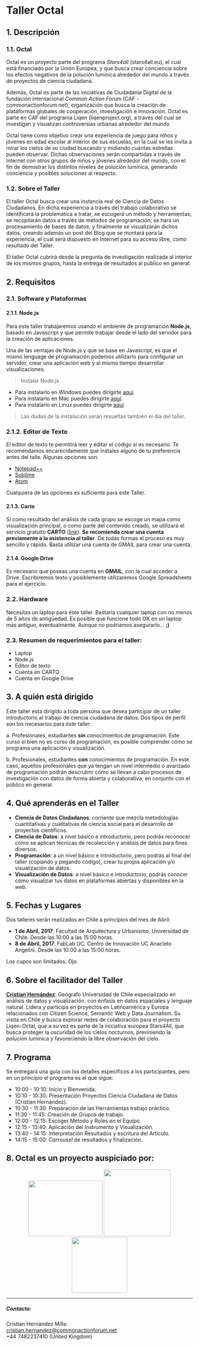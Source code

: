 # Taller Octal

## 1. Descripción

### 1.1. Octal
Octal es un proyecto parte del programa *Stars4all* (stars4all.eu), el cual está financiado por la Unión Europea, y que busca crear conciencia sobre los efectos negativos de la polución lumínica alrededor del mundo a través de proyectos de ciencia ciudadana.

Además, Octal es parte de las iniciativas de Ciudadanía Digital de la fundación internacional *Common Action Forum* (CAF - commonactionforum.net), organización que busca la creación de plataformas globales de cooperación, investigación e innovación. Octal es parte en CAF del programa Liqen (liqenproject.org), a través del cual se investigan y visualizan controversias urbanas alrededor del mundo.

Octal tiene como objetivo crear una experiencia de juego para niños y jóvenes en edad escolar al interior de sus escuelas, en la cual se les invita a mirar los cielos de su ciudad buscando y midiendo cuántas estrellas pueden observar. Dichas observaciones serán compartidas a través de Internet con otros grupos de niños y jóvenes alrededor del mundo, con el fin de demostrar los distintos niveles de polución lumínica, generando conciencia y posibles soluciones al respecto.

### 1.2. Sobre el Taller
El taller Octal busca crear una instancia real de Ciencia de Datos Ciudadanos. En dicha experiencia a través del trabajo colaborativo se identificará la problemática a tratar, se escogerá un método y herramientas; se recopilarán datos a través de métodos de programación; se hará un procesamiento de bases de datos; y finalmente se visualizarán dichos datos, creando además un post del Blog que se montará para la experiencia, el cual será dispuesto en Internet para su acceso libre, como resultado del Taller.

El taller Octal cubrirá desde la pregunta de investigación realizada al interior de los mismos grupos, hasta la entrega de resultados al público en general.

## 2. Requisitos

### 2.1. Software y Plataformas

#### 2.1.1. Node.js
Para este taller trabajaremos usando el ambiente de programación **Node.js**, basado en Javascript y que permite trabajar desde el lado del servidor para la creación de aplicaciones.

Una de las ventajas de Node.js y que se base en Javascript, es que el mismo lenguage de programación podemos utilizarlo para configurar un servidor, crear una aplicación web y al mismo tiempo desarrollar visualizaciones.

> Instalar Node.js
- Para instalarlo en Windows puedes dirigirte [aquí](#).
- Para instalarlo en Mac puedes dirigirte [aquí](#).
- Para instalarlo en Linux puedes dirigirte [aquí](#).

> Las dudas de la instalación serán resueltas también el día del taller.

### 2.1.2. Editor de Texto
El editor de texto te permitirá leer y editar el código si es necesario. Te recomendamos encarecidamente que instales alguno de tu preferencia antes del talle. Algunas opciones son:

- [Notepad++](https://notepad-plus-plus.org/download/v7.3.3.html)
- [Sublime](https://sublimetext.com/3)
- [Atom](https://atom.io)

Cualquiera de las opciones es suficiente para este Taller.

#### 2.1.3. Carto
Si como resultado del análisis de cada grupo se escoge un mapa como visualización principal, o como parte del contenido creado, se utilizará el servicio gratuito **CARTO** ([link](https://carto.com/)). **Se recomienda crear una cuenta previamente a la asistencia al taller**. De todas formas el proceso es muy sencillo y rápido. Basta utilizar una cuenta de GMAIL para crear una cuenta.

#### 2.1.4. Google Drive
Es necesario que poseas una cuenta en **GMAIL**, con la cual acceder a Drive. Escribiremos texto y posiblemente utilizaremos Google Spreadsheets para el ejercicio.

### 2.2. Hardware
Necesitas un laptop para éste taller. Bastaría cualquier laptop con no menos de 5 años de antigüedad. Es posible que funcione todo OK en un laptop más antiguo, eventualmente. Aunque no podriamos asegurarlo... **;)**

### 2.3. Resumen de requerimientos para el taller:
- Laptop
- Node.js
- Editor de texto
- Cuenta en CARTO
- Cuenta en Google Drive

## 3. A quién está dirigido
Este taller esta dirigido a toda persona que desea participar de un taller introductorio al trabajo de ciencia ciudadana de datos. Dos tipos de perfil son los necesarios para éste taller:

a. Profesionales, estudiantes **sin** conocimientos de programación. Este curso si bien no es curso de programación, es posible comprender cómo se programa una aplicación y visualización.

b. Profesionales, estudiantes **con** conocimientos de programación. En este caso, aquellos profesionales que ya tengan un nivel intermedio o avanzado de programación podrán descrubrir cómo se llevan a cabo procesos de investigación con datos de forma abierta y colaborativa, en conjunto con el público en general.

## 4. Qué aprenderás en el Taller
- **Ciencia de Datos Ciudadanos**: corriente que mezcla metodologías cuantitativas y cualitativas de ciencia social para el desarrollo de proyectos científicos.
- **Ciencia de Datos**: a nivel básico e introductorio, pero podrás reconocer cómo se aplican técnicas de recolección y análisis de datos para fines diversos.
- **Programación**: a un nivel básico e introductorio, pero podrás al final del taller (copiando y pegando código), crear tu propia aplicación y/o visualización de datos.
- **Visualización de Datos**: a nivel básico e introductorio, podrás conocer cómo visualizar tus datos en plataformas abiertas y disponibles en la web.

## 5. Fechas y Lugares
Dos talleres serán realizados en Chile a principios del mes de Abril:

- **1 de Abril, 2017**: Facultad de Arquitectura y Urbanismo, Universidad de Chile. Desde las 10:00 a las 15:00 horas.
- **8 de Abril, 2017**: FabLab UC. Centro de Innovación UC Anacleto Angelini. Desde las 10:00 a las 15:00 horas.

Los cupos son limitados. Ojo.

## 6. Sobre el facilitador del Taller
[**Cristian Hernández**](http://crishernandez.co/): Geógrafo Universidad de Chile especializado en análisis de datos y visualización, con énfasis en datos espaciales y lenguaje natural. Lidera y participa en proyectos en Latinoamérica y Europa relacionados con Citizen Science, Semantic Web y Data Journalism. Su visita en Chile y busca explorar redes de colaboración para el proyecto Liqen-Octal, que a su vez es parte de la iniciativa europea Stars4All, que busca proteger la oscuridad de los cielos nocturnos, previniendo la polución lumínica y favoreciendo la libre observación del cielo.

## 7. Programa
Se entregará una guía con los detalles específicos a los participantes, pero en un principio el programa es el que sigue:

+ 10:00 - 10:10: Inicio y Bienvenida.
+ 10:10 - 10:30: Presentación Proyectos Ciencia Ciudadana de Datos (Cristian Hernández).
+ 10:30 - 11:30: Preparación de las Herramientas trabajo práctico.
+ 11:30 - 11:45: Creación de Grupos de trabajo.
+ 12:00 - 12:15: Escoger Método y Roles en el Equipo.
+ 12:15 - 13:40: Aplicación del Instrumento y Visualización.
+ 13:40 - 14:15: Interpretación Resultados y escritura del Artículo.
+ 14:15 - 15:00: *Carrousel* de resultados y finalización.

## 8. Octal es un proyecto auspiciado por:
<div style="text-align: center;">
<img src="https://europa.eu/european-union/sites/europaeu/files/docs/body/flag_yellow_low.jpg" height="150" width="200">
<img src="http://www.sky-live.tv/logos/stars4all-1.png" height="180" width="180">
<img src="https://media.licdn.com/mpr/mpr/shrink_200_200/AAEAAQAAAAAAAAZAAAAAJDAxYmYwZGNiLWMzYjMtNGE2Mi1iNDJlLWVmMzZmZGYzOTYxMw.png" height="150" width="150">
</div>

---
##### Contacto:
Cristian Hernández Milla: <br>
cristian.hernandez@commonactionforum.net <br>
+44 7482237410 (United Kingdom)
